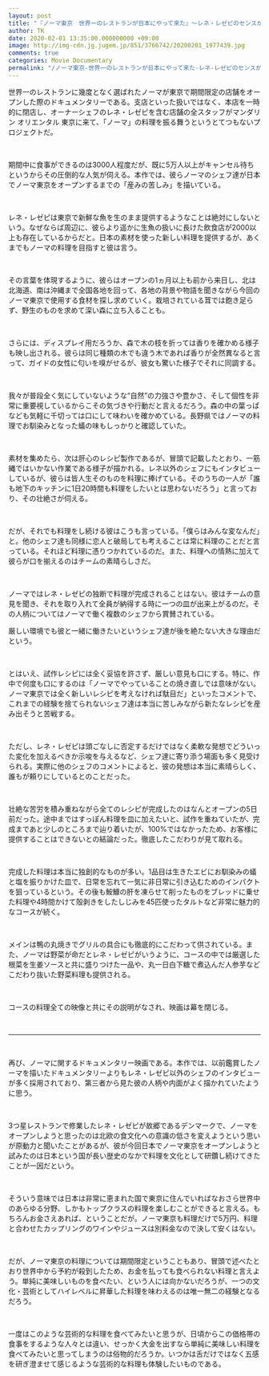 ```yaml
---
layout: post
title: "『ノーマ東京　世界一のレストランが日本にやって来た』～レネ・レゼピのセンスが再び輝く～"
author: TK
date: 2020-02-01 13:35:00.000000000 +09:00
image: http://img-cdn.jg.jugem.jp/851/3766742/20200201_1977439.jpg
comments: true
categories: Movie Documentary
permalink: "/ノーマ東京-世界一のレストランが日本にやって来た-レネ-レゼピのセンスが再び輝く/"
---
```

<p>世界一のレストランに幾度となく選ばれたノーマが東京で期間限定の店舗をオープンした際のドキュメンタリーである。支店といった扱いではなく、本店を一時的に閉店し、オーナーシェフのレネ・レゼピを含む店舗の全スタッフがマンダリン オリエンタル 東京に来て、「ノーマ」の料理を振る舞うというとてつもないプロジェクトだ。</p>

<p>&nbsp;</p>

<p>期間中に食事ができるのは3000人程度だが、既に5万人以上がキャンセル待ちというからその圧倒的な人気が伺える。本作では、彼らノーマのシェフ達が日本でノーマ東京をオープンするまでの「産みの苦しみ」を描いている。</p>

<p>&nbsp;</p>

<p>レネ・レゼピは東京で新鮮な魚を生のまま提供するようなことは絶対にしないという。なぜならば周辺に、彼らより遥かに生魚の扱いに長けた飲食店が2000以上も存在しているからだと。日本の素材を使った新しい料理を提供するが、あくまでもノーマの料理を目指すと彼は言う。</p>

<p>&nbsp;</p>

<p>その言葉を体現するように、彼らはオープンの1ヵ月以上も前から来日し、北は北海道、南は沖縄まで全国各地を回って、各地の背景や物語を聞きながら今回のノーマ東京で使用する食材を探し求めていく。栽培されている茸では飽き足らず、野生のものを求めて深い森に立ち入ることも。</p>

<p>&nbsp;</p>

<p>さらには、ディスプレイ用だろうか、森で木の枝を折っては香りを確かめる様子も映し出される。彼らは同じ種類の木でも違う木であれば香りが全然異なると言って、ガイドの女性に匂いを嗅がせるが、彼女も驚いた様子でそれに同調する。</p>

<p>&nbsp;</p>

<p>我々が普段全く気にしていないような&ldquo;自然&rdquo;の力強さや豊かさ、そして個性を非常に重要視しているからこその気づきや行動だと言えるだろう。森の中の葉っぱなども気軽に千切っては口にして味わいを確かめている。長野県ではノーマの料理でお馴染みとなった蟻の味もしっかりと確認していた。</p>

<p>&nbsp;</p>

<p>素材を集めたら、次は肝心のレシピ製作であるが、冒頭で記載したとおり、一筋縄ではいかない作業である様子が描かれる。レネ以外のシェフにもインタビューしているが、彼らは皆人生そのものを料理に捧げている。そのうちの一人が「誰も地下のキッチンに1日20時間も料理をしたいとは思わないだろう」と言っており、その壮絶さが伺える。</p>

<p>&nbsp;</p>

<p>だが、それでも料理をし続ける彼はこうも言っている。「僕らはみんな変なんだ」と。他のシェフ達も同様に恋人と破局しても考えることは常に料理のことだと言っている。それほど料理に憑りつかれているのだ。また、料理への情熱に加えて彼らが口を揃えるのはチームの素晴らしさだ。</p>

<p>&nbsp;</p>

<p>ノーマではレネ・レゼピの独断で料理が完成されることはない。彼はチームの意見を聞き、それを取り入れて全員が納得する時に一つの皿が出来上がるのだ。その人柄についてはノーマで働く複数のシェフから賞賛されている。</p>

<p>厳しい環境でも彼と一緒に働きたいというシェフ達が後を絶たない大きな理由だという。</p>

<p>&nbsp;</p>

<p>とはいえ、試作レシピには全く妥協を許さず、厳しい意見も口にする。特に、作中で何度も口にするのは「ノーマでやっていることの焼き直しでは意味がない。ノーマ東京では全く新しいレシピを考えなければ駄目だ」といったコメントで、これまでの経験を捨てられないシェフ達は本当に苦しみながら新たなレシピを産み出そうと苦戦する。</p>

<p>&nbsp;</p>

<p>ただし、レネ・レゼピは頭ごなしに否定するだけではなく柔軟な発想でどういった変化を加えるべきか示唆を与えるなど、シェフ達に寄り添う場面も多く見受けられる。実際に他のシェフのコメントによると、彼の発想は本当に素晴らしく、誰もが頼りにしているとのことだった。</p>

<p>&nbsp;</p>

<p>壮絶な苦労を積み重ねながら全てのレシピが完成したのはなんとオープンの5日前だった。途中まではすっぽん料理を皿に加えたいと、試作を重ねていたが、完成まであと少しのところまで辿り着いたが、100%ではなかったため、お客様に提供することはできないとの結論だった。徹底したこだわりが見て取れる。</p>

<p>&nbsp;</p>

<p>完成した料理は本当に独創的なものが多い。1品目は生きたエビにお馴染みの蟻と塩を振りかけた皿で、日常を忘れて一気に非日常に引き込むためのインパクトを狙っているという。その後も鮟鱇の肝を凍らせて削ったものをブレッドに乗せた料理や4時間かけて殻剥きをしたしじみを45匹使ったタルトなど非常に魅力的なコースが続く。</p>

<p>&nbsp;</p>

<p>メインは鴨の丸焼きでグリルの具合にも徹底的にこだわって供されている。また、ノーマは野菜が命だとレネ・レゼピがいうように、コースの中では厳選した根菜を生姜ソースと共に盛りつけた一品や、丸一日白下糖で煮込んだ人参芋などこだわり抜いた野菜料理も提供される。</p>

<p>&nbsp;</p>

<p>コースの料理全ての映像と共にその説明がなされ、映画は幕を閉じる。</p>

<p>&nbsp;</p>

<hr />
<p>&nbsp;</p>

<p>再び、ノーマに関するドキュメンタリー映画である。本作では、以前鑑賞したノーマを描いたドキュメンタリーよりもレネ・レゼピ以外のシェフのインタビューが多く採用されており、第三者から見た彼の人柄や内面がよく描かれていたように思う。</p>

<p>&nbsp;</p>

<p>3つ星レストランで修業したレネ・レゼピが故郷であるデンマークで、ノーマをオープンしようと思ったのは北欧の食文化への意識の低さを変えようという思いが原動力と聞いたことがあるが、彼が今回日本でノーマ東京をオープンしようと試みたのは日本という国が長い歴史のなかで料理を文化として研鑽し続けてきたことが一因だという。</p>

<p>&nbsp;</p>

<p>そういう意味では日本は非常に恵まれた国で東京に住んでいればなおさら世界中のあらゆる分野、しかもトップクラスの料理を楽しむことができると言える。もちろんお金さえあれば、ということだが。ノーマ東京も料理だけで5万円、料理と合わせたカップリングのワインやジュースは別料金なので決して安くはない。</p>

<p>&nbsp;</p>

<p>だが、ノーマ東京の料理については期間限定ということもあり、冒頭で述べたとおり世界中から予約が殺到したため、お金を払っても食べられない料理と言えよう。単純に美味しいものを食べたい、という人には向かないだろうが、一つの文化・芸術としてハイレベルに昇華した料理を味わえるのは唯一無二の経験となるだろう。</p>

<p>&nbsp;</p>

<p>一度はこのような芸術的な料理を食べてみたいと思うが、日頃からこの価格帯の食事をするような人々とは違い、せっかく大金を出すなら単純に美味しい料理を食べてみたいと思ってしまうのは俗物的だろうか。いつかは舌だけではなく五感を研ぎ澄ませて感じるような芸術的な料理も体験したいものである。</p>
